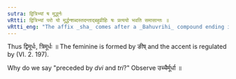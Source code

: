 ```yaml
---
sutra: द्वित्रिभ्यां ष मूर्द्ध्नः
vRtti: द्वित्रिभ्यां परो यो मूर्द्धन्शब्दस्तदन्ताद्बहुव्रीहिः षः प्रत्ययो भवति समासान्तः ॥
vRtti_eng: "The affix _sha_ comes after a _Bahuvrihi_ compound ending in _murdhan_, and preceded by _dvi_ and _tri_."
---
```

Thus द्विमूर्धः, त्रिमूर्धः ॥ The feminine is formed by ङीष् and the accent is regulated by (VI. 2. 197).

Why do we say "preceded by _dvi_ and _tri_?" Observe उच्चैर्मूर्धा ॥
